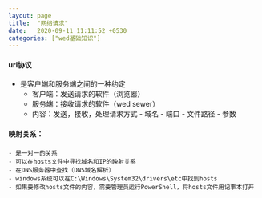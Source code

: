 ```yaml
---
layout: page
title:  "网络请求"
date:   2020-09-11 11:11:52 +0530
categories: ["wed基础知识"]
---
```


#### url协议
   - 是客户端和服务端之间的一种约定
     - 客户端：发送请求的软件（浏览器）
     - 服务端：接收请求的软件（wed sewer）
     - 内容：发送，接收，处理请求方式
    - 域名
    - 端口
    - 文件路径
    - 参数
#### 映射关系：
    - 是一对一的关系
    - 可以在hosts文件中寻找域名和IP的映射关系
    - 在DNS服务器中查找（DNS域名解析）
    - windows系统可以在C:\Windows\System32\drivers\etc中找到hosts
    - 如果要修改hosts文件的内容，需要管理员运行PowerShell，将hosts文件用记事本打开